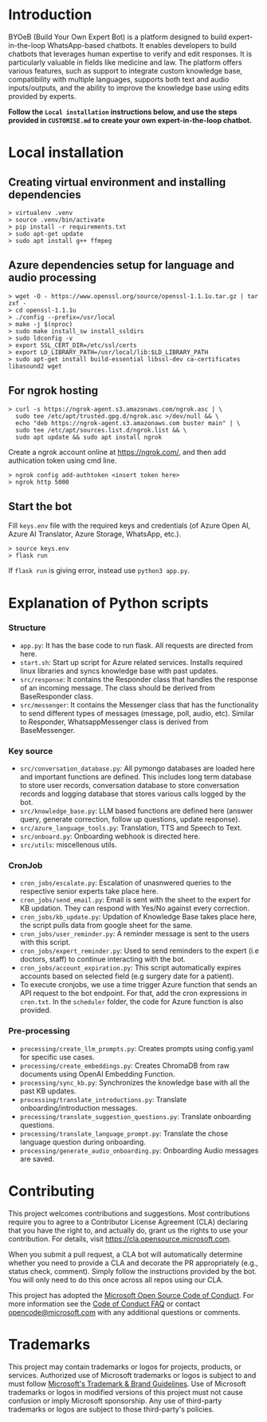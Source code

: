 # Introduction 
BYOeB (Build Your Own Expert Bot) is a platform designed to build expert-in-the-loop WhatsApp-based chatbots. It enables developers to build chatbots that leverages human expertise to verify and edit responses. It is particularly valuable in fields like medicine and law. The platform offers various features, such as support to integrate custom knowledge base, compatibility with multiple languages, supports both text and audio inputs/outputs, and the ability to improve the knowledge base using edits provided by experts.

**Follow the `Local installation` instructions below, and use the steps provided in `CUSTOMISE.md` to create your own expert-in-the-loop chatbot.**

# Local installation
## Creating virtual environment and installing dependencies
```console
> virtualenv .venv
> source .venv/bin/activate
> pip install -r requirements.txt
> sudo apt-get update
> sudo apt install g++ ffmpeg
```

## Azure dependencies setup for language and audio processing
```console
> wget -O - https://www.openssl.org/source/openssl-1.1.1u.tar.gz | tar zxf -
> cd openssl-1.1.1u
> ./config --prefix=/usr/local
> make -j $(nproc)
> sudo make install_sw install_ssldirs
> sudo ldconfig -v
> export SSL_CERT_DIR=/etc/ssl/certs   
> export LD_LIBRARY_PATH=/usr/local/lib:$LD_LIBRARY_PATH
> sudo apt-get install build-essential libssl-dev ca-certificates libasound2 wget
```

## For ngrok hosting
```console
> curl -s https://ngrok-agent.s3.amazonaws.com/ngrok.asc | \
  sudo tee /etc/apt/trusted.gpg.d/ngrok.asc >/dev/null && \
  echo "deb https://ngrok-agent.s3.amazonaws.com buster main" | \
  sudo tee /etc/apt/sources.list.d/ngrok.list && \
  sudo apt update && sudo apt install ngrok
```
Create a ngrok account online at https://ngrok.com/, and then add authication token using cmd line.
```console
> ngrok config add-authtoken <insert token here>
> ngrok http 5000
```

## Start the bot
Fill `keys.env` file with the required keys and credentials (of Azure Open AI, Azure AI Translator, Azure Storage, WhatsApp, etc.).

```console
> source keys.env
> flask run
```
If `flask run` is giving error, instead use `python3 app.py`.

# Explanation of Python scripts

### Structure
- `app.py`: It has the base code to run flask. All requests are directed from here.
- `start.sh`: Start up script for Azure related services. Installs required linux libraries and syncs knowledge base with past updates.
- `src/response`: It contains the Responder class that handles the response of an incoming message. The class should be derived from BaseResponder class.
- `src/messenger`: It contains the Messenger class that has the functionality to send different types of messages (message, poll, audio, etc). Similar to Responder, WhatsappMessenger class is derived from BaseMessenger.

### Key source
- `src/conversation_database.py`: All pymongo databases are loaded here and important functions are defined. This includes long term database to store user records, conversation database to store conversation records and logging database that stores various calls logged by the bot.
- `src/knowledge_base.py`: LLM based functions are defined here (answer query, generate correction, follow up questions, update response).
- `src/azure_language_tools.py`: Translation, TTS and Speech to Text.
- `src/onboard.py`: Onboarding webhook is directed here.
- `src/utils`: miscellenous utils.

### CronJob
- `cron_jobs/escalate.py`: Escalation of unasnwered queries to the respective senior experts take place here.
- `cron_jobs/send_email.py`: Email is sent with the sheet to the expert for KB updation. They can respond with Yes/No against every correction.
- `cron_jobs/kb_update.py`: Updation of Knowledge Base takes place here, the script pulls data from google sheet for the same.
- `cron_jobs/user_reminder.py`: A reminder message is sent to the users with this script.
- `cron_jobs/expert_reminder.py`: Used to send reminders to the expert (i.e doctors, staff) to continue interacting with the bot.
- `cron_jobs/account_expiration.py`: This script automatically expires accounts based on selected field (e.g surgery date for a patient).
- To execute cronjobs, we use a time trigger Azure function that sends an API request to the bot endpoint. For that, add the cron expressions in `cron.txt`. In the `scheduler` folder, the code for Azure function is also provided.

### Pre-processing
- `processing/create_llm_prompts.py`: Creates prompts using config.yaml for specific use cases.
- `processing/create_embeddings.py`: Creates ChromaDB from raw documents using OpenAI Embedding Function. 
- `processing/sync_kb.py`: Synchronizes the knowledge base with all the past KB updates.
- `processing/translate_introductions.py`: Translate onboarding/introduction messages.
- `processing/translate_suggestion_questions.py`: Translate onboarding questions.
- `processing/translate_language_prompt.py`: Translate the chose language question during onboarding.
- `processing/generate_audio_onboarding.py`: Onboarding Audio messages are saved.

# Contributing
This project welcomes contributions and suggestions.  Most contributions require you to agree to a
Contributor License Agreement (CLA) declaring that you have the right to, and actually do, grant us
the rights to use your contribution. For details, visit https://cla.opensource.microsoft.com.

When you submit a pull request, a CLA bot will automatically determine whether you need to provide
a CLA and decorate the PR appropriately (e.g., status check, comment). Simply follow the instructions
provided by the bot. You will only need to do this once across all repos using our CLA.

This project has adopted the [Microsoft Open Source Code of Conduct](https://opensource.microsoft.com/codeofconduct/).
For more information see the [Code of Conduct FAQ](https://opensource.microsoft.com/codeofconduct/faq/) or
contact [opencode@microsoft.com](mailto:opencode@microsoft.com) with any additional questions or comments.

# Trademarks
This project may contain trademarks or logos for projects, products, or services. Authorized use of Microsoft 
trademarks or logos is subject to and must follow 
[Microsoft's Trademark & Brand Guidelines](https://www.microsoft.com/en-us/legal/intellectualproperty/trademarks/usage/general).
Use of Microsoft trademarks or logos in modified versions of this project must not cause confusion or imply Microsoft sponsorship.
Any use of third-party trademarks or logos are subject to those third-party's policies.
